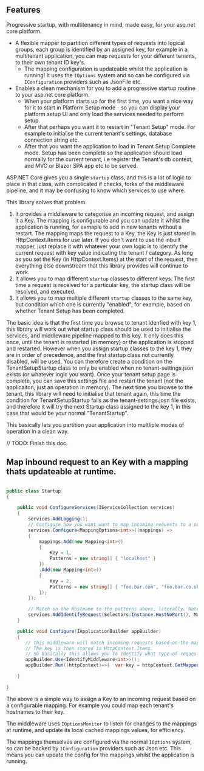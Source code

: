 ## Features

Progressive startup, with multitenancy in mind, made easy, for your asp.net core platform.

- A flexible mapper to partition different types of requests into logical groups, each group is identified by an assigned key, for example in a multitenant application, you can map requests for your different tenants, to their own tenant ID key's.
    - The mapping configuration is updateable whilst the application is running! It uses the `IOptions` system and so can be configured via `IConfiguration` providers such as JsonFile etc.
- Enables a clean mechanism for you to add a progressive startup routine to your asp.net core platform.
    - When your platform starts up for the first time, you want a nice way for it to start in Platform Setup mode - so you can display your platform setup UI and only load the services needed to perform setup.
    - After that perhaps you want it to restart in "Tenant Setup" mode. For example to initialise the current tenant's settings, database connection string etc.
    - After that you want the application to load in Tenant Setup Complete mode. Setup has been complete so the application should load normally for the current tenant, i.e register the Tenant's db context, and MVC or Blazor SPA app etc to be served.

ASP.NET Core gives you a single `startup` class, and this is a lot of logic to place in that class, with complicated if checks, forks of the middleware pipeline, and it may be confusing to know which services to use where.

This library solves that problem.

1. It provides a middleware to categorise an incoming request, and assign it a Key. The mapping is configurable and you can update it whilst the application is running, for exmaple to add in new tenants without a restart. The mapping maps the request to a Key, the Key is just stored in HttpContext.Items for use later. If you don't want to use the inbuilt mapper, just replace it with whatever your own logic is to identify the current request with key value indicating the tenant / category. As long as you set the Key (in HttpContext.Items) at the start of the request, then everything else downstream that this library provides will continue to work.
2. It allows you to map different `startup` classes to different keys. The first time a request is received for a particular key, the startup class will be resolved, and executed.
3. It allows you to map multiple different `startup` classes to the same key, but condition which one is currently "enabled", for example, based on whether Tenant Setup has been completed.

The basic idea is that the first time you browse to tenant idenfied with key 1, this library will work out what startup class should be used to initialise the services, and middleware pipeline mapped to this key. It only does this once, until the tenant is restarted (in memory) or the application is stopped and restarted. However when you assign startup classes to the key 1, they are in order of precedence, and the first startup class not currently disabled, will be used. You can therefore create a condition on the TenantSetupStartup class to only be enabled when no tenant-settings.json exists (or whatever logic you want). Once your tenant setup page is complete, you can save this settings file and restart the tenant (not the applicaiton, just an operation in memory). The next time you browse to the tenant, this library will need to initialise that tenant again, this time the condition for TenantSetupStartup fails as the tenant-settings.josn file exists, and therefore it will try the next Startup class assigned to the key 1, in this case that would be your normal "TenantStartup". 

This basically lets you partition your application into multliple modes of operation in a clean way.

// TODO: Finish this doc.

## Map inbound request to an Key with a mapping thats updateable at runtime.

```csharp

public class Startup
{

    public void ConfigureServices(IServiceCollection services)
    {        
        services.AddLogging();
        // Configure how you want want to map incoming requests to a particular keys.
        services.Configure<MappingOptions<int>>((mappings) =>
        {
            mappings.Add(new Mapping<int>()
            {
                Key = 1,
                Patterns = new string[] { "localhost" }
            })
            .Add(new Mapping<int>()
            {
                Key = 2,
                Patterns = new string[] { "foo.bar.com", "foo.bar.co.uk" }
            });
        });       

        // Match on the Hostname to the patterns above, literally. Note glob patterns are also available.
        services.AddIdentifyRequest(Selectors.Instance.HostNoPort(), Matchers.Instance.Literal());
	}

    public void Configure(IApplicationBuilder appBuilder)
    {
       // This middleware will match incoming requests based on the mapping patterns set above to the Key.
       // The key is then stored in HttpContext.Items. 
       // So basically this allows you to identify what type of request you are dealing with - i.e perhaps its for a particular tenant etc.
       appBuilder.Use<IdentifyMiddleware<int>>();
       appBuilder.Run((httpContext)=>{  var key = httpContext.GetMappedKey<int>(); // will be 1 for localhost.  })

	}

}
```

The above is a simple way to assign a Key to an incoming request based on a configurable mapping.
For example you could map each tenant's hostnames to their key.

The middleware uses `IOptionsMonitor` to listen for changes to the mappings at runtime,
and update its local cached mappings values, for efficiency.

The mappings themselves are configured via the normal `IOptions` system, so can be backed by `IConfiguration` providers such as Json etc.
This means you can update the config for the mappings whilst the application is running.
